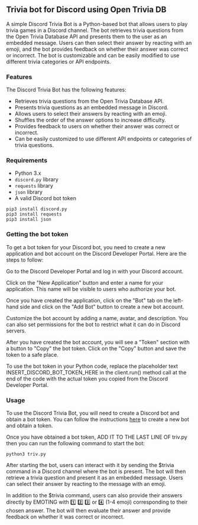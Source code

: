 ## Trivia bot for Discord using Open Trivia DB 

A simple Discord Trivia Bot is a Python-based bot that allows users to play trivia games in a Discord channel. The bot retrieves trivia questions from the Open Trivia Database API and presents them to the user as an embedded message. Users can then select their answer by reacting with an emoji, and the bot provides feedback on whether their answer was correct or incorrect. The bot is customizable and can be easily modified to use different trivia categories or API endpoints.

### Features

The Discord Trivia Bot has the following features:

- Retrieves trivia questions from the Open Trivia Database API.
- Presents trivia questions as an embedded message in Discord.
- Allows users to select their answers by reacting with an emoji.
- Shuffles the order of the answer options to increase difficulty.
- Provides feedback to users on whether their answer was correct or incorrect.
- Can be easily customized to use different API endpoints or categories of trivia questions.


### Requirements

- Python 3.x
- `discord.py` library
- `requests` library
- `json` library
- A valid Discord bot token

```
pip3 install discord.py
pip3 install requests
pip3 install json
```

### Getting the bot token
To get a bot token for your Discord bot, you need to create a new application and bot account on the Discord Developer Portal. Here are the steps to follow:

Go to the Discord Developer Portal and log in with your Discord account.

Click on the "New Application" button and enter a name for your application. This name will be visible to users who authorize your bot.

Once you have created the application, click on the "Bot" tab on the left-hand side and click on the "Add Bot" button to create a new bot account.

Customize the bot account by adding a name, avatar, and description. You can also set permissions for the bot to restrict what it can do in Discord servers.

After you have created the bot account, you will see a "Token" section with a button to "Copy" the bot token. Click on the "Copy" button and save the token to a safe place.

To use the bot token in your Python code, replace the placeholder text INSERT_DISCORD_BOT_TOKEN_HERE in the client.run() method call at the end of the code with the actual token you copied from the Discord Developer Portal.

### Usage

To use the Discord Trivia Bot, you will need to create a Discord bot and obtain a bot token. You can follow the instructions [here](https://discord.com/developers/docs/topics/oauth2#bots) to create a new bot and obtain a token.

Once you have obtained a bot token, ADD IT TO THE LAST LINE OF triv.py then you can run the following command to start the bot:
```
python3 triv.py
```
After starting the bot, users can interact with it by sending the $trivia command in a Discord channel where the bot is present. The bot will then retrieve a trivia question and present it as an embedded message. Users can select their answer by reacting to the message with an emoji.

In addition to the $trivia command, users can also provide their answers directly by EMOTING with :one: :two: :three: or :four: (1-4 emoji) corresponding to their chosen answer. The bot will then evaluate their answer and provide feedback on whether it was correct or incorrect.
